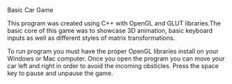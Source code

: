 Basic Car Game

This program was created using C++ with OpenGL and GLUT libraries.The basic core of this game was to showcase 3D animation, basic keyboard inputs as well as different styles of matrix transformations.

To run program you must have the proper OpenGL libraries install on your Windows or Mac computer. Once you open the program you can move your car left and right in order to avoid the incoming obsticles. Press the space key to pause and unpause the game.
